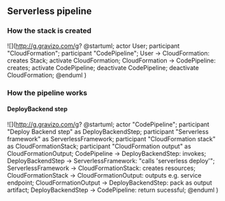 ## Serverless pipeline

### How the stack is created

![](http://g.gravizo.com/g?
  @startuml;
  actor User;
  participant "CloudFormation";
  participant "CodePipeline";
  User -> CloudFormation: creates Stack;
  activate CloudFormation;
  CloudFormation -> CodePipeline: creates;
  activate CodePipeline;
  deactivate CodePipeline;
  deactivate CloudFormation;
  @enduml
)

### How the pipeline works

#### DeployBackend step

![](http://g.gravizo.com/g?
  @startuml;
  actor "CodePipeline";
  participant "Deploy Backend step" as DeployBackendStep;
  participant "Serverless framework" as ServerlessFramework;
  participant "CloudFormation stack" as CloudFormationStack;
  participant "CloudFormation output" as CloudFormationOutput;
  CodePipeline -> DeployBackendStep: invokes;
  DeployBackendStep -> ServerlessFramework: "calls 'serverless deploy'";
  ServerlessFramework -> CloudFormationStack: creates resources;
  CloudFormationStack -> CloudFormationOutput: outputs e.g. service endpoint;
  CloudFormationOutput -> DeployBackendStep: pack as output artifact;
  DeployBackendStep -> CodePipeline: return sucessful;
  @enduml
)

